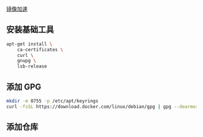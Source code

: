 [镜像加速](../Linux/debian/镜像加速.md)

## 安装基础工具

```bash
apt-get install \
    ca-certificates \
    curl \
    gnupg \
    lsb-release
```

## 添加 GPG

```bash
mkdir -m 0755 -p /etc/apt/keyrings
curl -fsSL https://download.docker.com/linux/debian/gpg | gpg --dearmor -o /etc/apt/keyrings/docker.gpg
```

## 添加仓库

```bash

```
